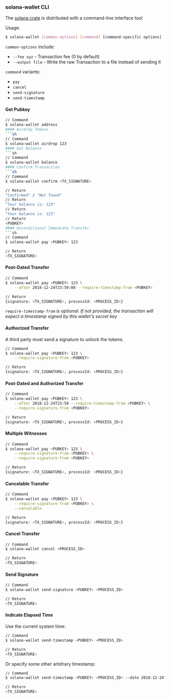 ### solana-wallet CLI

The [solana crate](https://crates.io/crates/solana) is distributed with a command-line interface tool

Usage:

```sh
$ solana-wallet [common-options] [command] [command-specific options]
```

`common-options` include:
* `--fee xyz` - Transaction fee (0 by default)
* `--output file` - Write the raw Transaction to a file instead of sending it

`command` variants:
* `pay`
* `cancel`
* `send-signature`
* `send-timestamp`
#### Get Pubkey
```sh
// Command
$ solana-wallet address
#### Airdrop Tokens
```sh
// Command
$ solana-wallet airdrop 123
#### Get Balance
```sh
// Command
$ solana-wallet balance
#### Confirm Transaction
```sh
// Command
$ solana-wallet confirm <TX_SIGNATURE>

// Return
"Confirmed" / "Not found"
// Return
"Your balance is: 123"
// Return
"Your balance is: 123"
// Return
<PUBKEY>
#### Unconditional Immediate Transfer
```sh
// Command
$ solana-wallet pay <PUBKEY> 123

// Return
<TX_SIGNATURE>
```

#### Post-Dated Transfer
```sh
// Command
$ solana-wallet pay <PUBKEY> 123 \
    --after 2018-12-24T23:59:00 --require-timestamp-from <PUBKEY>

// Return
{signature: <TX_SIGNATURE>, processId: <PROCESS_ID>}
```
*`require-timestamp-from` is optional. If not provided, the transaction will expect a timestamp signed by this wallet's secret key*

#### Authorized Transfer
A third party must send a signature to unlock the tokens.
```sh
// Command
$ solana-wallet pay <PUBKEY> 123 \
    --require-signature-from <PUBKEY>

// Return
{signature: <TX_SIGNATURE>, processId: <PROCESS_ID>}
```

#### Post-Dated and Authorized Transfer
```sh
// Command
$ solana-wallet pay <PUBKEY> 123 \
    --after 2018-12-24T23:59 --require-timestamp-from <PUBKEY> \
    --require-signature-from <PUBKEY>

// Return
{signature: <TX_SIGNATURE>, processId: <PROCESS_ID>}
```

#### Multiple Witnesses
```sh
// Command
$ solana-wallet pay <PUBKEY> 123 \
    --require-signature-from <PUBKEY> \
    --require-signature-from <PUBKEY>

// Return
{signature: <TX_SIGNATURE>, processId: <PROCESS_ID>}
```

#### Cancelable Transfer
```sh
// Command
$ solana-wallet pay <PUBKEY> 123 \
    --require-signature-from <PUBKEY> \
    --cancelable

// Return
{signature: <TX_SIGNATURE>, processId: <PROCESS_ID>}
```

#### Cancel Transfer
```sh
// Command
$ solana-wallet cancel <PROCESS_ID>

// Return
<TX_SIGNATURE>
```

#### Send Signature
```sh
// Command
$ solana-wallet send-signature <PUBKEY> <PROCESS_ID>

// Return
<TX_SIGNATURE>
```

#### Indicate Elapsed Time

Use the current system time:
```sh
// Command
$ solana-wallet send-timestamp <PUBKEY> <PROCESS_ID>

// Return
<TX_SIGNATURE>
```

Or specify some other arbitrary timestamp:
```sh
// Command
$ solana-wallet send-timestamp <PUBKEY> <PROCESS_ID> --date 2018-12-24T23:59:00

// Return
<TX_SIGNATURE>
```
